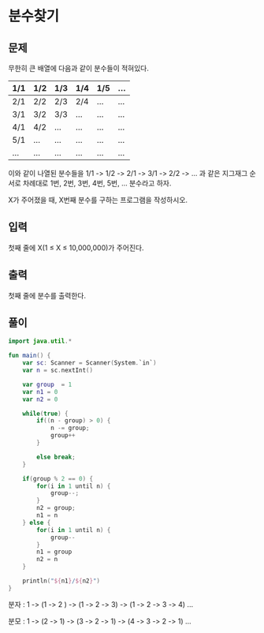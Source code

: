 # 분수찾기
## 문제
무한히 큰 배열에 다음과 같이 분수들이 적혀있다.

| 1/1 | 1/2 | 1/3 | 1/4 | 1/5 | … |
| ---- | ---- | ---- | ---- | ---- | ---- |
| 2/1 | 2/2 | 2/3 | 2/4 | … | … |
| 3/1 | 3/2 | 3/3 | … | … | … |
| 4/1 | 4/2 | … | … | … | … |
| 5/1 | … | … | … | … | … |
| … | … | … | … | … | … |

이와 같이 나열된 분수들을 1/1 -> 1/2 -> 2/1 -> 3/1 -> 2/2 -> … 과 같은 지그재그 순서로 차례대로 1번, 2번, 3번, 4번, 5번, … 분수라고 하자.

X가 주어졌을 때, X번째 분수를 구하는 프로그램을 작성하시오.

## 입력
첫째 줄에 X(1 ≤ X ≤ 10,000,000)가 주어진다.

## 출력
첫째 줄에 분수를 출력한다.

## 풀이
```kotlin
import java.util.*

fun main() {
    var sc: Scanner = Scanner(System.`in`)
    var n = sc.nextInt()

    var group  = 1
    var n1 = 0
    var n2 = 0

    while(true) {
        if((n - group) > 0) {
            n -= group;
            group++
        }

        else break;
    }

    if(group % 2 == 0) {
        for(i in 1 until n) {
            group--;
        }
        n2 = group;
        n1 = n
    } else {
        for(i in 1 until n) {
            group--
        }
        n1 = group
        n2 = n
    }

    println("${n1}/${n2}")
}
```

분자 : 1 -> (1 -> 2 ) -> (1 -> 2 -> 3) -> (1 -> 2 -> 3 -> 4) ...

분모 : 1 -> (2 -> 1) -> (3 -> 2 -> 1) -> (4 -> 3 -> 2 -> 1) ...